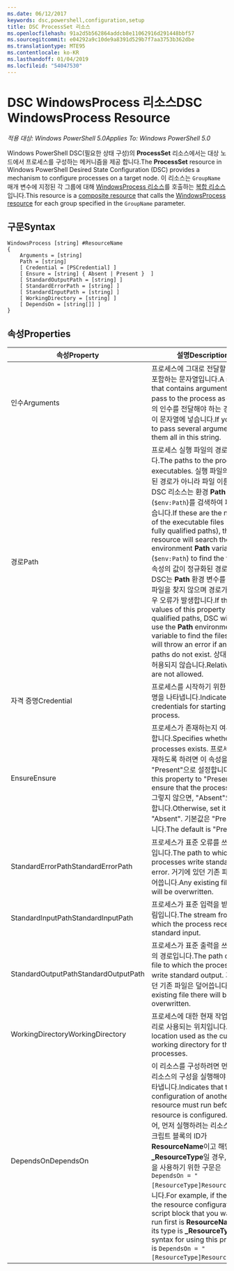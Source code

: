 ```yaml
---
ms.date: 06/12/2017
keywords: dsc,powershell,configuration,setup
title: DSC ProcessSet 리소스
ms.openlocfilehash: 91a2d5b562864addcb8e11062916d291448bbf57
ms.sourcegitcommit: e04292a9c10de9a8391d529b7f7aa3753b362dbe
ms.translationtype: MTE95
ms.contentlocale: ko-KR
ms.lasthandoff: 01/04/2019
ms.locfileid: "54047530"
---
```

# <a name="dsc-windowsprocess-resource"></a><span data-ttu-id="dbb3d-103">DSC WindowsProcess 리소스</span><span class="sxs-lookup"><span data-stu-id="dbb3d-103">DSC WindowsProcess Resource</span></span>

<span data-ttu-id="dbb3d-104">_적용 대상: Windows PowerShell 5.0_</span><span class="sxs-lookup"><span data-stu-id="dbb3d-104">_Applies To: Windows PowerShell 5.0_</span></span>

<span data-ttu-id="dbb3d-105">Windows PowerShell DSC(필요한 상태 구성)의 **ProcessSet** 리소스에서는 대상 노드에서 프로세스를 구성하는 메커니즘을 제공 합니다.</span><span class="sxs-lookup"><span data-stu-id="dbb3d-105">The **ProcessSet** resource in Windows PowerShell Desired State Configuration (DSC) provides a mechanism to configure processes on a target node.</span></span> <span data-ttu-id="dbb3d-106">이 리소스는 `GroupName` 매개 변수에 지정된 각 그룹에 대해 [WindowsProcess 리소스](windowsProcessResource.md)를 호출하는 [복합 리소스](../../../resources/authoringResourceComposite.md)입니다.</span><span class="sxs-lookup"><span data-stu-id="dbb3d-106">This resource is a [composite resource](../../../resources/authoringResourceComposite.md) that calls the [WindowsProcess resource](windowsProcessResource.md) for each group specified in the `GroupName` parameter.</span></span>

## <a name="syntax"></a><span data-ttu-id="dbb3d-107">구문</span><span class="sxs-lookup"><span data-stu-id="dbb3d-107">Syntax</span></span>

```
WindowsProcess [string] #ResourceName
{
    Arguments = [string]
    Path = [string]
    [ Credential = [PSCredential] ]
    [ Ensure = [string] { Absent | Present }  ]
    [ StandardOutputPath = [string] ]
    [ StandardErrorPath = [string] ]
    [ StandardInputPath = [string] ]
    [ WorkingDirectory = [string] ]
    [ DependsOn = [string[]] ]
}
```

## <a name="properties"></a><span data-ttu-id="dbb3d-108">속성</span><span class="sxs-lookup"><span data-stu-id="dbb3d-108">Properties</span></span>

| <span data-ttu-id="dbb3d-109">속성</span><span class="sxs-lookup"><span data-stu-id="dbb3d-109">Property</span></span> | <span data-ttu-id="dbb3d-110">설명</span><span class="sxs-lookup"><span data-stu-id="dbb3d-110">Description</span></span> |
| --- | --- |
| <span data-ttu-id="dbb3d-111">인수</span><span class="sxs-lookup"><span data-stu-id="dbb3d-111">Arguments</span></span>| <span data-ttu-id="dbb3d-112">프로세스에 그대로 전달할 인수를 포함하는 문자열입니다.</span><span class="sxs-lookup"><span data-stu-id="dbb3d-112">A string that contains arguments to pass to the process as-is.</span></span> <span data-ttu-id="dbb3d-113">몇 개의 인수를 전달해야 하는 경우 모두 이 문자열에 넣습니다.</span><span class="sxs-lookup"><span data-stu-id="dbb3d-113">If you need to pass several arguments, put them all in this string.</span></span>|
| <span data-ttu-id="dbb3d-114">경로</span><span class="sxs-lookup"><span data-stu-id="dbb3d-114">Path</span></span>| <span data-ttu-id="dbb3d-115">프로세스 실행 파일의 경로입니다.</span><span class="sxs-lookup"><span data-stu-id="dbb3d-115">The paths to the process executables.</span></span> <span data-ttu-id="dbb3d-116">실행 파일의 정규화된 경로가 아니라 파일 이름인 경우 DSC 리소스는 환경 **Path** 변수(`$env:Path`)를 검색하여 파일을 찾습니다.</span><span class="sxs-lookup"><span data-stu-id="dbb3d-116">If these are the names of the executable files (not fully qualified paths), the DSC resource will search the environment **Path** variable (`$env:Path`) to find the files.</span></span> <span data-ttu-id="dbb3d-117">이 속성의 값이 정규화된 경로인 경우 DSC는 **Path** 환경 변수를 사용하여 파일을 찾지 않으며 경로가 없는 경우 오류가 발생합니다.</span><span class="sxs-lookup"><span data-stu-id="dbb3d-117">If the values of this property are fully qualified paths, DSC will not use the **Path** environment variable to find the files, and will throw an error if any of the paths do not exist.</span></span> <span data-ttu-id="dbb3d-118">상대 경로는 허용되지 않습니다.</span><span class="sxs-lookup"><span data-stu-id="dbb3d-118">Relative paths are not allowed.</span></span>|
| <span data-ttu-id="dbb3d-119">자격 증명</span><span class="sxs-lookup"><span data-stu-id="dbb3d-119">Credential</span></span>| <span data-ttu-id="dbb3d-120">프로세스를 시작하기 위한 자격 증명을 나타냅니다.</span><span class="sxs-lookup"><span data-stu-id="dbb3d-120">Indicates the credentials for starting the process.</span></span>|
| <span data-ttu-id="dbb3d-121">Ensure</span><span class="sxs-lookup"><span data-stu-id="dbb3d-121">Ensure</span></span>| <span data-ttu-id="dbb3d-122">프로세스가 존재하는지 여부를 지정합니다.</span><span class="sxs-lookup"><span data-stu-id="dbb3d-122">Specifies whether the processes exists.</span></span> <span data-ttu-id="dbb3d-123">프로세스가 존재하도록 하려면 이 속성을 "Present"으로 설정합니다.</span><span class="sxs-lookup"><span data-stu-id="dbb3d-123">Set this property to "Present" to ensure that the process exists.</span></span> <span data-ttu-id="dbb3d-124">그렇지 않으면, "Absent"으로 설정합니다.</span><span class="sxs-lookup"><span data-stu-id="dbb3d-124">Otherwise, set it to "Absent".</span></span> <span data-ttu-id="dbb3d-125">기본값은 "Present"입니다.</span><span class="sxs-lookup"><span data-stu-id="dbb3d-125">The default is "Present".</span></span>|
| <span data-ttu-id="dbb3d-126">StandardErrorPath</span><span class="sxs-lookup"><span data-stu-id="dbb3d-126">StandardErrorPath</span></span>| <span data-ttu-id="dbb3d-127">프로세스가 표준 오류를 쓰는 경로입니다.</span><span class="sxs-lookup"><span data-stu-id="dbb3d-127">The path to which the processes write standard error.</span></span> <span data-ttu-id="dbb3d-128">거기에 있던 기존 파일은 덮어씁니다.</span><span class="sxs-lookup"><span data-stu-id="dbb3d-128">Any existing file there will be overwritten.</span></span>|
| <span data-ttu-id="dbb3d-129">StandardInputPath</span><span class="sxs-lookup"><span data-stu-id="dbb3d-129">StandardInputPath</span></span>| <span data-ttu-id="dbb3d-130">프로세스가 표준 입력을 받는 스트림입니다.</span><span class="sxs-lookup"><span data-stu-id="dbb3d-130">The stream from which the process receives standard input.</span></span>|
| <span data-ttu-id="dbb3d-131">StandardOutputPath</span><span class="sxs-lookup"><span data-stu-id="dbb3d-131">StandardOutputPath</span></span>| <span data-ttu-id="dbb3d-132">프로세스가 표준 출력을 쓰는 파일의 경로입니다.</span><span class="sxs-lookup"><span data-stu-id="dbb3d-132">The path of the file to which the processes write standard output.</span></span> <span data-ttu-id="dbb3d-133">거기에 있던 기존 파일은 덮어씁니다.</span><span class="sxs-lookup"><span data-stu-id="dbb3d-133">Any existing file there will be overwritten.</span></span>|
| <span data-ttu-id="dbb3d-134">WorkingDirectory</span><span class="sxs-lookup"><span data-stu-id="dbb3d-134">WorkingDirectory</span></span>| <span data-ttu-id="dbb3d-135">프로세스에 대한 현재 작업 디렉터리로 사용되는 위치입니다.</span><span class="sxs-lookup"><span data-stu-id="dbb3d-135">The location used as the current working directory for the processes.</span></span>|
| <span data-ttu-id="dbb3d-136">DependsOn</span><span class="sxs-lookup"><span data-stu-id="dbb3d-136">DependsOn</span></span> | <span data-ttu-id="dbb3d-137">이 리소스를 구성하려면 먼저 다른 리소스의 구성을 실행해야 함을 나타냅니다.</span><span class="sxs-lookup"><span data-stu-id="dbb3d-137">Indicates that the configuration of another resource must run before this resource is configured.</span></span> <span data-ttu-id="dbb3d-138">예를 들어, 먼저 실행하려는 리소스 구성 스크립트 블록의 ID가 **ResourceName**이고 해당 형식이 **_ResourceType**일 경우, 이 속성을 사용하기 위한 구문은 `DependsOn = "[ResourceType]ResourceName"`입니다.</span><span class="sxs-lookup"><span data-stu-id="dbb3d-138">For example, if the ID of the resource configuration script block that you want to run first is **ResourceName** and its type is **_ResourceType**, the syntax for using this property is `DependsOn = "[ResourceType]ResourceName"` .</span></span>|
